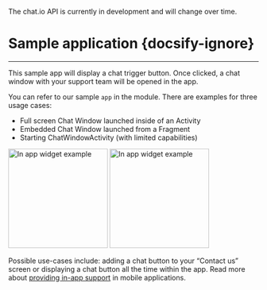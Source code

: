 <p class="docs-warning">The chat.io API is currently in development and will change over time.</p>

# Sample application {docsify-ignore}
___

This sample app will display a chat trigger button. Once clicked, a chat window with your support team will be opened in the app. 

You can refer to our sample `app` in the module. There are examples for three usage cases:

* Full screen Chat Window launched inside of an Activity
* Embedded Chat Window launched from a Fragment
* Starting ChatWindowActivity (with limited capabilities)


<img src="https://cdnx.livechatinc.com/developers/uploads/2017/08/android-app-2.jpg" class="inline" title="In app widget example" alt="In app widget example" width="200" />
<img src="https://cdnx.livechatinc.com/developers/uploads/2017/08/android-app-1.jpg" class="inline" title="In app widget example" alt="In app widget example" width="200" />

Possible use-cases include: adding a chat button to your “Contact us” screen or displaying a chat button all the time within the app. Read more about [providing in-app support](http://www.livechatinc.com/blog/2013/10/new-approach-to-in-app-support/) in mobile applications.

